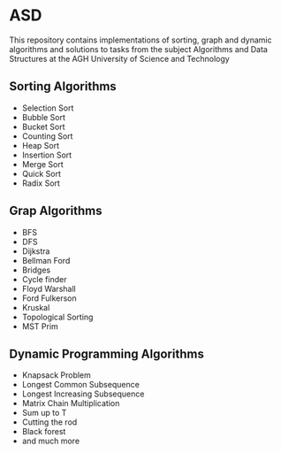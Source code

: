 # ASD

This repository contains implementations of sorting, graph and dynamic algorithms and solutions to tasks from the subject Algorithms and Data Structures at the AGH University of Science and Technology

## Sorting Algorithms

- Selection Sort
- Bubble Sort
- Bucket Sort
- Counting Sort
- Heap Sort
- Insertion Sort
- Merge Sort
- Quick Sort
- Radix Sort

## Grap Algorithms

- BFS
- DFS
- Dijkstra
- Bellman Ford
- Bridges
- Cycle finder
- Floyd Warshall
- Ford Fulkerson
- Kruskal
- Topological Sorting
- MST Prim

## Dynamic Programming Algorithms

- Knapsack Problem
- Longest Common Subsequence
- Longest Increasing Subsequence
- Matrix Chain Multiplication
- Sum up to T
- Cutting the rod
- Black forest
- and much more
